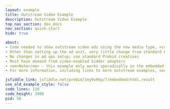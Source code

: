 ```yaml
---
layout: example
title: Outstream Video Example
description: Outstream Video Example
top_nav_section: dev_docs
nav_section: quick-start
hide: true

about:
- Code needed to show outstream video ads using the new media type, <code>video-outstream</code>
- Other than setting up the ad unit, very little change from standard Prebid for engineering
- No changes in ad ops setup; use standard Prebid creatives
- Must have demand from video-enabled bidder adapters
- <em>Note</em> - this example only works sporadically in the embedded JSFiddle below - try <a href="http://jsfiddle.net/prebid/1my9u9ep/7/">running it from JSFiddle.net directly</a>
- For more information, including links to more outstream examples, see <a href="/dev-docs/show-outstream-video-ads.html">Show Outstream Video Ads</a>

jsfiddle_link: jsfiddle.net/prebid/1my9u9ep/7/embedded/html,result
use_old_example_style: false
code_lines: 110
code_height: 3400
pid: 56
---
```

